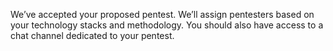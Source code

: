 We’ve accepted your proposed pentest. We’ll assign pentesters based on your technology stacks and methodology. You should also have access to a chat channel dedicated to your pentest.